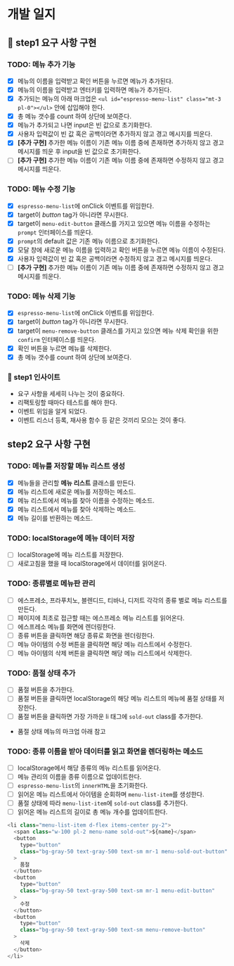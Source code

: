 # 개발 일지

## 🎯 step1 요구 사항 구현

### TODO: 메뉴 추가 기능
- [x] 메뉴의 이름을 입력받고 확인 버튼을 누르면 메뉴가 추가된다. 
- [x] 메뉴의 이름을 입력받고 엔터키를 입력하면 메뉴가 추가된다.
- [x] 추가되는 메뉴의 아래 마크업은 `<ul id="espresso-menu-list" class="mt-3 pl-0"></ul>` 안에 삽입해야 한다.
- [x] 총 메뉴 갯수를 count 하여 상단에 보여준다.
- [x] 메뉴가 추가되고 나면 input은 빈 값으로 초기화한다.
- [x] 사용자 입력값이 빈 값 혹은 공백이라면 추가하지 않고 경고 메시지를 띄운다.
- [x] **[추가 구현]** 추가한 메뉴 이름이 기존 메뉴 이름 중에 존재하면 추가하지 않고 경고 메시지를 띄운 후 input을 빈 값으로 초기화한다.
- [ ] **[추가 구현]** 추가한 메뉴 이름이 기존 메뉴 이름 중에 존재하면 수정하지 않고 경고 메시지를 띄운다.

### TODO: 메뉴 수정 기능
- [x] `espresso-menu-list`에 onClick 이벤트를 위임한다.
- [x] target이 *button* tag가 아니라면 무시한다.
- [x] target이 `menu-edit-button` 클래스를 가지고 있으면 메뉴 이름을 수정하는 `prompt` 인터페이스를 띄운다.
- [x] `prompt`의 default 값은 기존 메뉴 이름으로 초기화한다.
- [x] 모달 창에 새로운 메뉴 이름을 입력하고 확인 버튼을 누르면 메뉴 이름이 수정된다.
- [x] 사용자 입력값이 빈 값 혹은 공백이라면 수정하지 않고 경고 메시지를 띄운다.
- [ ] **[추가 구현]** 추가한 메뉴 이름이 기존 메뉴 이름 중에 존재하면 수정하지 않고 경고 메시지를 띄운다.

### TODO: 메뉴 삭제 기능
- [x] `espresso-menu-list`에 onClick 이벤트를 위임한다.
- [x] target이 *button* tag가 아니라면 무시한다.
- [x] target이 `menu-remove-button` 클래스를 가지고 있으면 메뉴 삭제 확인을 위한 `confirm` 인터페이스를 띄운다.
- [x] 확인 버튼을 누르면 메뉴를 삭제한다.
- [x] 총 메뉴 갯수를 count 하여 상단에 보여준다.

### 💭 step1 인사이트
- 요구 사항을 세세히 나누는 것이 중요하다.
- 리팩토링할 때마다 테스트를 해야 한다.
- 이벤트 위임을 알게 되었다.
- 이벤트 리스너 등록, 재사용 함수 등 같은 것끼리 모으는 것이 좋다.

## step2 요구 사항 구현

### TODO: 메뉴를 저장할 메뉴 리스트 생성
- [x] 메뉴들을 관리할 **메뉴 리스트** 클래스를 만든다.
- [x] 메뉴 리스트에 새로운 메뉴를 저장하는 메소드.
- [x] 메뉴 리스트에서 메뉴를 찾아 이름을 수정하는 메소드.
- [x] 메뉴 리스트에서 메뉴를 찾아 삭제하는 메소드.
- [x] 메뉴 길이를 반환하는 메소드.

### TODO: localStorage에 메뉴 데이터 저장
- [ ] localStorage에 메뉴 리스트를 저장한다.
- [ ] 새로고침을 했을 때 localStorage에서 데이터를 읽어온다.

### TODO: 종류별로 메뉴판 관리
- [ ] 에스프레소, 프라푸치노, 블렌디드, 티바나, 디저트 각각의 종류 별로 메뉴 리스트를 만든다.
- [ ] 페이지에 최초로 접근할 때는 에스프레소 메뉴 리스트를 읽어온다.
- [ ] 에스프레소 메뉴를 화면에 렌더링한다.
- [ ] 종류 버튼을 클릭하면 해당 종류로 화면을 렌더링한다.
- [ ] 메뉴 아이템의 수정 버튼을 클릭하면 해당 메뉴 리스트에서 수정한다.
- [ ] 메뉴 아이템의 삭제 버튼을 클릭하면 해당 메뉴 리스트에서 삭제한다.

### TODO: 품절 상태 추가
- [ ] 품절 버튼을 추가한다.
- [ ] 품절 버튼을 클릭하면 localStorage의 해당 메뉴 리스트의 메뉴에 품절 상태를 저장한다.
- [ ] 품절 버튼을 클릭하면 가장 가까운 li 태그에 `sold-out` class를 추가한다.
- 품절 상태 메뉴의 마크업 아래 참고

### TODO: 종류 이름을 받아 데이터를 읽고 화면을 렌더링하는 메소드
- [ ] localStorage에서 해당 종류의 메뉴 리스트를 읽어온다.
- [ ] 메뉴 관리의 이름을 종류 이름으로 업데이트한다.
- [ ] `espresso-menu-list`의 `innerHTML`을 초기화한다. 
- [ ] 읽어온 메뉴 리스트에서 아이템을 순회하며 `menu-list-item`를 생성한다.
- [ ] 품절 상태에 따라 `menu-list-item`에 `sold-out` class를 추가한다.
- [ ] 읽어온 메뉴 리스트의 길이로 총 메뉴 개수를 업데이트한다.

```js
<li class="menu-list-item d-flex items-center py-2">
  <span class="w-100 pl-2 menu-name sold-out">${name}</span>
  <button
    type="button"
    class="bg-gray-50 text-gray-500 text-sm mr-1 menu-sold-out-button"
  >
    품절
  </button>
  <button
    type="button"
    class="bg-gray-50 text-gray-500 text-sm mr-1 menu-edit-button"
  >
    수정
  </button>
  <button
    type="button"
    class="bg-gray-50 text-gray-500 text-sm menu-remove-button"
  >
    삭제
  </button>
</li>
```